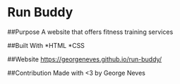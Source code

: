 # Run Buddy


##Purpose
A website that offers fitness training services

##Built With
*HTML
*CSS

##Website
https://georgeneves.github.io/run-buddy/

##Contribution
Made with <3 by George Neves
